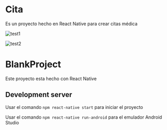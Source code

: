 # Cita
Es un proyecto hecho en React Native para crear citas médica

![test1](https://repository-images.githubusercontent.com/369685713/9600d580-bd81-11eb-997b-87ebf2edc348)

![test2](https://repository-images.githubusercontent.com/369685713/07408880-bd82-11eb-99a7-07f0bce14bf5)

# BlankProject

Este proyecto esta hecho con React Native

## Development server

Usar el comando `npm react-native start` para iniciar el proyecto

Usar el comando `npm react-native run-android` para el emulador Android Studio 


